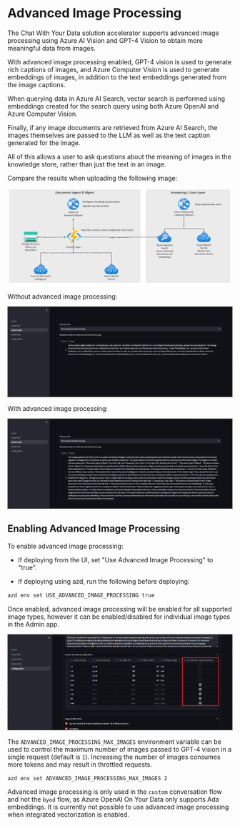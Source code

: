 # Advanced Image Processing

The Chat With Your Data solution accelerator supports advanced image processing using Azure AI Vision and GPT-4 Vision to obtain more meaningful data from images.

With advanced image processing enabled, GPT-4 vision is used to generate rich captions of images, and Azure Computer Vision is used to generate embeddings of images, in addition to the text embeddings generated from the image captions.

When querying data in Azure AI Search, vector search is performed using embeddings created for the search query using both Azure OpenAI and Azure Computer Vision.

Finally, if any image documents are retrieved from Azure AI Search, the images themselves are passed to the LLM as well as the text caption generated for the image.

All of this allows a user to ask questions about the meaning of images in the knowledge store, rather than just the text in an image.

Compare the results when uploading the following image:

![image](./images/architecture.png)

Without advanced image processing:

![image](./images/without_advanced_image_processing.png)

With advanced image processing:

![image](./images/with_advanced_image_processing.png)

## Enabling Advanced Image Processing

To enable advanced image processing:

- If deploying from the UI, set "Use Advanced Image Processing" to "true".

- If deploying using azd, run the following before deploying:

```bash
azd env set USE_ADVANCED_IMAGE_PROCESSING true
```

Once enabled, advanced image processing will be enabled for all supported image types, however it can be enabled/disabled for individual image types in the Admin app.

![image](./images/enable_advanced_image_processing.png)

The `ADVANCED_IMAGE_PROCESSING_MAX_IMAGES` environment variable can be used to control the maximum number of images passed to GPT-4 vision in a single request (default is `1`).
Increasing the number of images consumes more tokens and may result in throttled requests.

```bash
azd env set ADVANCED_IMAGE_PROCESSING_MAX_IMAGES 2
```

Advanced image processing is only used in the `custom` conversation flow and not the `byod` flow, as Azure OpenAI On Your Data only supports Ada embeddings. It is currently not possible to use advanced image processing when integrated vectorization is enabled.

<!-- Test -->
